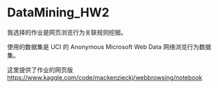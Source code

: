 # DataMining_HW2

我选择的作业是网页浏览行为关联规则挖掘。

使用的数据集是 UCI 的 Anonymous Microsoft Web Data 网络浏览行为数据集。

这里提供了作业的网页版 https://www.kaggle.com/code/mackenzieckj/webbrowsing/notebook
